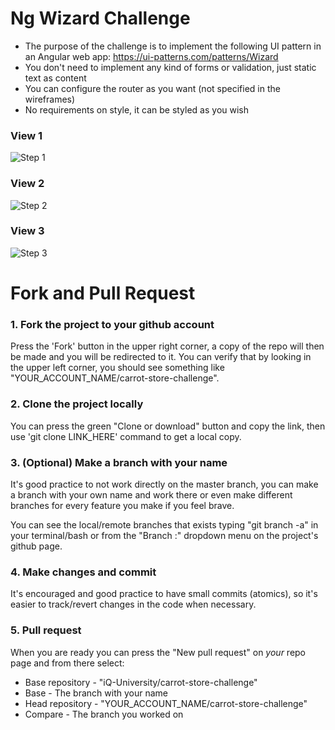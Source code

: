 # Ng Wizard Challenge

- The purpose of the challenge is to implement the following UI pattern in an Angular web app: https://ui-patterns.com/patterns/Wizard
- You don't need to implement any kind of forms or validation, just static text as content
- You can configure the router as you want (not specified in the wireframes)
- No requirements on style, it can be styled as you wish

### View 1
![Step 1](/wireframes/view_01.png)

### View 2
![Step 2](/wireframes/view_02.png)

### View 3
![Step 3](/wireframes/view_03.png)

# Fork and Pull Request

### 1. Fork the project to your github account
Press the 'Fork' button in the upper right corner, a copy of the repo will then be made and you will be redirected to it.
You can verify that by looking in the upper left corner, you should see something like "YOUR_ACCOUNT_NAME/carrot-store-challenge".

### 2. Clone the project locally
You can press the green "Clone or download" button and copy the link, then use 'git clone LINK_HERE' command to get a local copy.

### 3. (Optional) Make a branch with your name
It's good practice to not work directly on the master branch, you can make a branch with your own name and work there or even make 
different branches for every feature you make if you feel brave.
 
You can see the local/remote branches that exists typing "git branch -a" in your terminal/bash or from the "Branch :" dropdown menu 
on the project's github page.

### 4. Make changes and commit
It's encouraged and good practice to have small commits (atomics), so it's easier to track/revert changes in the code when necessary.

### 5. Pull request
When you are ready you can press the "New pull request" on *your* repo page and from there select:
 * Base repository - "iQ-University/carrot-store-challenge"
 * Base - The branch with your name
 * Head repository - "YOUR_ACCOUNT_NAME/carrot-store-challenge"
 * Compare - The branch you worked on

